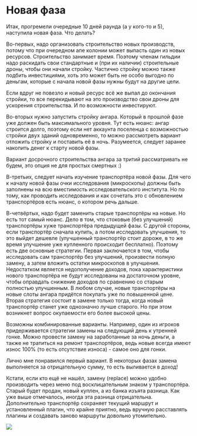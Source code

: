 # Новая фаза

Итак, прогремели очередные 10 дней раунда (а у кого-то и 5), наступила новая фаза. Что делать?

Во-первых, надо организовать строительство новых производств, потому что при очередном апе
колонии может выпасть один из новых ресурсов. Строительство занимает время. Поэтому членам гильдии
надо раскидать свои стандартные и (при их наличии) строительные дроны, чтобы они начали стройку.
Частично стройку можно также подбить инвестициями, хоть это может быть не особо выгодно по деньгам,
которые с начала новой фазы нужны будут на другие цели.

Если вдруг не повезло и новый ресурс всё же выпал до окончания стройки, то все перекидывают на это
производство свои дроны для ускорения строительства. И по возможности инвестируют.

Во-вторых нужно запустить стройку ангара. Который в прошлой фазе уже должен быть максимального
уровня. Тут есть нюанс: ангар строится долго, поэтому если нет аккаунта поселенца с возможностью
стройки двух зданий одновременно, то можно рассмотреть вариант отложить стройку и поставить её в
ночь. Разумеется, следует заранее накопить денег к старту новой фазы.

Вариант досрочного строительства ангара за тритий рассматривать не будем, это опция не для простых
смертных :)

В-третьих, следует начать изучение транспортёра новой фазы. Для чего к началу новой фазы очки
исследования (микроскопы) должны быть заполнены на всю вместимость исследовательского института.
Но по тому, как проводить исследования и как сочетать это с обновлением транспортёров есть нюанс,
о котором речь дальше.

В-четвёртых, надо будет заменить старые транспортёры на новые. Но есть тот самый нюанс. Дело в том,
что стоковые (без улучшений) транспортёры хуже транспортёра предыдущей фазы. С другой стороны,
если транспортёр сначала купить, а потом исследовать улучшения, то это выйдет дешевле (улучшенный
транспортёр стоит дороже, в то же время улучшение уже купленного происходит бесплатно). Поэтому
есть две основные стратегии. Первая заключается в том, чтобы исследовать сам транспортёр без
улучшений, произвести полную замену, а затем вложить остатки микроскопов в улучшения. Недостатком
является недополучение доходов, пока характеристики нового транспортёра не будут исследованы
на достаточном уровне, чтобы оправдать снижение доходов по сравнению со старым полностью улучшенным.
В любом случае, новые транспортёры на новые слоты ангара придётся покупать уже по повышенной цене.
Вторая стратегия состоит в замене только тогда, когда новый транспортёр станет уже однозначно лучше
старого. Но при этом возникнет вопрос окупаемости его более высокой цены.

Возможны комбинированные варианты. Например, один из игроков придерживается стратегии замены на
следующий день к утренней гонке. Можно провести замену на заработанные за ночь деньги, а также
не тратиться на ремонт транспортёров, ведь новые всегда имеют износ 100% (то есть отсутствие
износа) - самое оно для гонки.

Лично мне понравился первый вариант. В некоторых фазах замена выполняется за отрицательную сумму,
то есть выливается в доход!

Кстати, если кто ещё не нашёл, замену (replace) можно удобно производить через меню под
восклицательным знаком у транспортёра. Старый будет продан, новый куплен, а из банка изъята
разница. Как уже выше отмечалось, иногда эта разница отрицательна. Дополнительно транспортёр
сохраняет текущий маршрут и установленный плагин, что крайне приятно, ведь вручную расставлять
плагины и создавать заново маршруты довольно утомительно.

![](../images/transport-replace.png)
